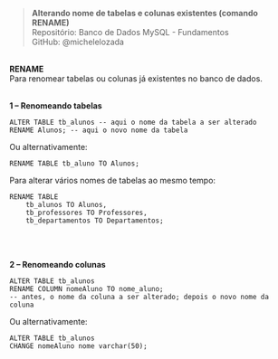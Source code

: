 > **Alterando nome de tabelas e colunas existentes (comando RENAME)**  
> Repositório: Banco de Dados MySQL - Fundamentos  
> GitHub: @michelelozada
&nbsp;
     
&nbsp;  
**RENAME**  
Para renomear tabelas ou colunas já existentes no banco de dados.
&nbsp;
     
&nbsp;   
**1 – Renomeando tabelas**  
```mysql
ALTER TABLE tb_alunos -- aqui o nome da tabela a ser alterado
RENAME Alunos; -- aqui o novo nome da tabela  
```
Ou alternativamente:
```mysql
RENAME TABLE tb_aluno TO Alunos;
```
Para alterar vários nomes de tabelas ao mesmo tempo:
```mysql
RENAME TABLE 
	tb_alunos TO Alunos, 
	tb_professores TO Professores, 
	tb_departamentos TO Departamentos; 
```
&nbsp;
     
&nbsp;  
**2 – Renomeando colunas**  
```mysql
ALTER TABLE tb_alunos 
RENAME COLUMN nomeAluno TO nome_aluno; 
-- antes, o nome da coluna a ser alterado; depois o novo nome da coluna
```
Ou alternativamente:
```mysql 
ALTER TABLE tb_alunos
CHANGE nomeAluno nome varchar(50);
```